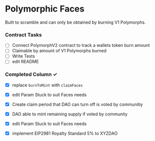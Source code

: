 # Polymorphic Faces

Built to scramble and can only be obtained by burning V1 Polymorphs.


### Contract Tasks
- [ ] Connect PolymorphV2 contract to track a wallets token burn amount
- [ ] Claimable by amount of V1 Polymorphs burned
- [ ] Write Tests 
- [ ] edit README

### Completed Column ✓
- [x] replace `burnToMint` with `claimFaces`
- [x] edit Param Stuck to suit Faces needs 
- [x] Create claim period that DAO can turn off is voted by communitiy
- [x] DAO able to mint remaining supply if voted by community
- [x] edit Param Stuck to suit Faces needs
- [x] implement EIP2981 Royalty Standard 5% to XYZDAO



